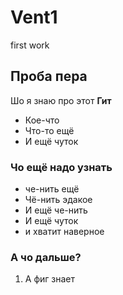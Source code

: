 # Vent1
first work
## Проба пера
Шо я знаю про этот **Гит**
* Кое-что
* Что-то ещё
* И ещё чуток

### Чо ещё надо узнать
* че-нить ещё
* Чё-нить эдакое
* И ещё че-нить
* И ещё чуток
* и хватит наверное
### А чо дальше?
1. А фиг знает